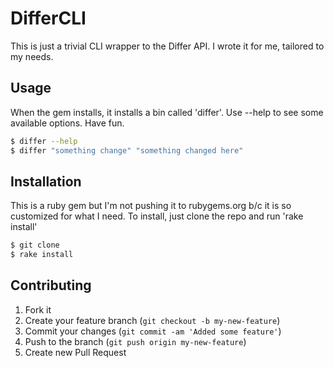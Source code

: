 # DifferCLI

This is just a trivial CLI wrapper to the Differ API.  I wrote it
for me, tailored to my needs.

## Usage

When the gem installs, it installs a bin called 'differ'.  Use --help
to see some available options.  Have fun.

```sh
$ differ --help
$ differ "something change" "something changed here"
```

## Installation

This is a ruby gem but I'm not pushing it to rubygems.org b/c it is
so customized for what I need.  To install, just clone the repo and
run 'rake install'

```sh
$ git clone
$ rake install
```

## Contributing

1. Fork it
2. Create your feature branch (`git checkout -b my-new-feature`)
3. Commit your changes (`git commit -am 'Added some feature'`)
4. Push to the branch (`git push origin my-new-feature`)
5. Create new Pull Request
